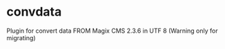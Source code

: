convdata
========

Plugin for convert data FROM Magix CMS 2.3.6 in UTF 8 (Warning only for migrating)
